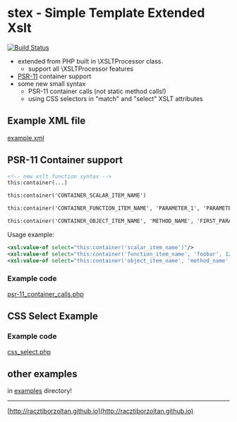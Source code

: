 # stex - Simple Template Extended Xslt

[![Build Status](https://travis-ci.org/racztiborzoltan/stex.svg?branch=master)](https://travis-ci.org/racztiborzoltan/stex)

- extended from PHP built in \XSLTProcessor class.
    - support all \XSLTProcessor features
- [PSR-11](https://www.php-fig.org/psr/psr-11/) container support
- some new small syntax
    - PSR-11 container calls (not static method calls!)
    - using CSS selectors in "match" and "select" XSLT attributes


## Example XML file 

[example.xml](examples/example.xml)


## PSR-11 Container support

```xml
<!-- new xslt function syntax -->
this:container(...)

this:container('CONTAINER_SCALAR_ITEM_NAME')

this:container('CONTAINER_FUNCTION_ITEM_NAME', 'PARAMETER_1', 'PARAMETER_2', '...')

this:container('CONTAINER_OBJECT_ITEM_NAME', 'METHOD_NAME', 'FIRST_PARAMETER', 'SECOND_PARAMETER', '...')
```

Usage example:
```xml
<xsl:value-of select="this:container('scalar_item_name')"/>
<xsl:value-of select="this:container('function_item_name', 'foobar', 123)"/>
<xsl:value-of select="this:container('object_item_name', 'method_name', 'arg_1', 'arg2')"/>
```

### Example code

[psr-11_container_calls.php](examples/container_calls/psr-11_container_calls.php)


## CSS Select Example

### Example code

[css_select.php](examples/css_select/css_select.php)


## other examples

in [examples](examples) directory!

--------------------------------------------------------------------------------

[http://racztiborzoltan.github.io](http://racztiborzoltan.github.io)
